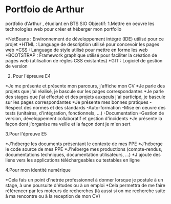 # Portfoio de Arthur
portfolio d'Arthur , étudiant en BTS SIO
Objectif:
1.Mettre en oeuvre les technologies web pour créer et héberger mon portfolio

*NetBeans : Environnement de développement intégré (IDE) utilisé pour ce projet
*HTML : Language de description utilisé pour concevoir les pages web
*CSS : Language de style utilisé pour mettre en forme les web
*BOOTSTRAP : Framework graphique utilisé pour faciliter la création de pages web (utilisation de règles CSS existantes)
*GIT : Logiciel de gestion de version

2. Pour l'épreuve E4

*Je me présente et présente mon parcours, j'affiche mon CV
*Je parle des projets que j'ai réalisé, je bascule sur les pages correspondantes
*Je parle des stages que j'ai effectué et des projets auxqeuls j'ai participé, je bascule sur les pages correspondantes
*Je présente mes bonnes pratiques
    -Respect des normes et des standards
    -Auto-formation
    -Mise en oeuvre des tests (unitaires, d'intégration, fonctionnels, ...)
    -Documentation
    -Gestion de version, développement collaboratif et gestion d'incidents
*Je présente la façon dont j'organise ma veille et la façon dont je m'en sert

3.Pour l'épreuve E5

*J'héberge les documents présentant le contexte de mes PPE
*J'héberge le code source de mes PPE
*J'héberge mes productions (compte-rendus, documentations techniques, documentation utilisateurs, ...)
*J'ajoute des liens vers les applications téléchargeables ou testables en ligne

4.Pour mon identité numérique

*Cela fais un point d'netrée professionnel à donner lorsque je postule à un stage, à une poursuite d'études ou à un emploi
*Cela permettra de me faire référencer par les moteurs de recherches (là aussi si on me recherche suite à ma rencontre ou à la reception de mon CV)
